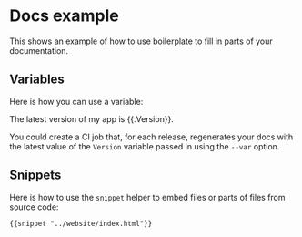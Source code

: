 # Docs example

This shows an example of how to use boilerplate to fill in parts of your documentation.

## Variables

Here is how you can use a variable:

The latest version of my app is {{.Version}}.

You could create a CI job that, for each release, regenerates your docs with the latest value of the `Version` variable
passed in using the `--var` option.

## Snippets

Here is how to use the `snippet` helper to embed files or parts of files from source code:

```html
{{snippet "../website/index.html"}}
```